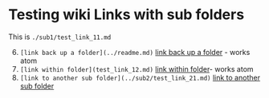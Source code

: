 # Testing wiki Links with sub folders


This is `./sub1/test_link_11.md`

6. `[link back up a folder](../readme.md)` [link back up a folder](../readme.md) - works atom
7. `[link within folder](test_link_12.md)` [link within folder](test_link_12.md)- works atom
8. `[link to another sub folder](../sub2/test_link_21.md)` [link to another sub folder](../sub2/test_link_21.md)
